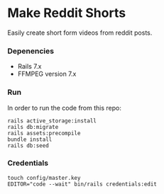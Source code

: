 # Make Reddit Shorts
Easily create short form videos from reddit posts.

### Depenencies
- Rails 7.x
- FFMPEG version 7.x

### Run
In order to run the code from this repo:
```
rails active_storage:install
rails db:migrate
rails assets:precompile
bundle install
rails db:seed
```

### Credentials

```
touch config/master.key
EDITOR="code --wait" bin/rails credentials:edit
```
